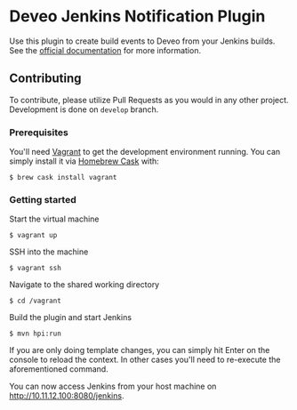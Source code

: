 # Deveo Jenkins Notification Plugin

Use this plugin to create build events to Deveo from your Jenkins builds. See the [official documentation](https://wiki.jenkins-ci.org/display/JENKINS/Deveo+Plugin) for more information.

## Contributing

To contribute, please utilize Pull Requests as you would in any other project. Development is done on `develop` branch.

### Prerequisites

You'll need [Vagrant](https://www.vagrantup.com/) to get the development environment running. You can simply install it via [Homebrew Cask](http://caskroom.io/) with:

    $ brew cask install vagrant

### Getting started

Start the virtual machine

    $ vagrant up

SSH into the machine

    $ vagrant ssh

Navigate to the shared working directory

    $ cd /vagrant

Build the plugin and start Jenkins

    $ mvn hpi:run

If you are only doing template changes, you can simply hit Enter on the console to reload the context. In other cases you'll need to re-execute the aforementioned command.

You can now access Jenkins from your host machine on http://10.11.12.100:8080/jenkins.
